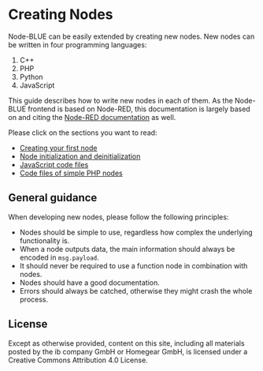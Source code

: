 # Creating Nodes

Node-BLUE can be easily extended by creating new nodes. New nodes can be written in four programming languages:

1. C++
2. PHP
3. Python
4. JavaScript

This guide describes how to write new nodes in each of them. As the Node-BLUE frontend is based on Node-RED, this documentation is largely based on and citing the [Node-RED documentation](https://nodered.org/docs/creating-nodes/) as well.

Please click on the sections you want to read:

* [Creating your first node](first_node.md)
* [Node initialization and deinitialization](node_initialization_and_deinitialization.md)
* [JavaScript code files](javascript_code_files.md)
* [Code files of simple PHP nodes](php_simple_code_files.md)

## General guidance

When developing new nodes, please follow the following principles:

* Nodes should be simple to use, regardless how complex the underlying functionality is.
* When a node outputs data, the main information should always be encoded in `msg.payload`.
* It should never be required to use a function node in combination with nodes.
* Nodes should have a good documentation.
* Errors should always be catched, otherwise they might crash the whole process.

## License

Except as otherwise provided, content on this site, including all materials posted by the ib company GmbH or Homegear GmbH, is licensed under a Creative Commons Attribution 4.0 License.